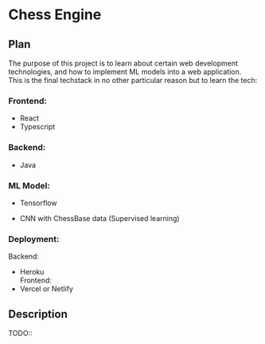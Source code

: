 # Chess Engine  
## Plan  
The purpose of this project is to learn about certain web development technologies, and how to implement ML models into a web application.  
This is the final techstack in no other particular reason but to learn the tech:  
### Frontend:  
* React  
* Typescript  
### Backend:  
* Java  
### ML Model:  
* Tensorflow   
 - CNN with ChessBase data (Supervised learning)  
### Deployment:  
Backend:  
* Heroku  
Frontend:  
* Vercel or Netlify  

## Description  
TODO:: 
